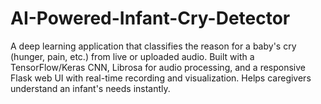 # AI-Powered-Infant-Cry-Detector
A deep learning application that classifies the reason for a baby's cry (hunger, pain, etc.) from live or uploaded audio. Built with a TensorFlow/Keras CNN, Librosa for audio processing, and a responsive Flask web UI with real-time recording and visualization. Helps caregivers understand an infant's needs instantly.
